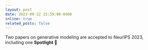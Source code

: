 ```yaml
---
layout: post
date: 2023-09-22 15:59:00-0400
inline: true
related_posts: false
---
```


Two papers on generative modeling are accepted to NeurIPS 2023, including one <b>Spotlight<b> &#128294; 
